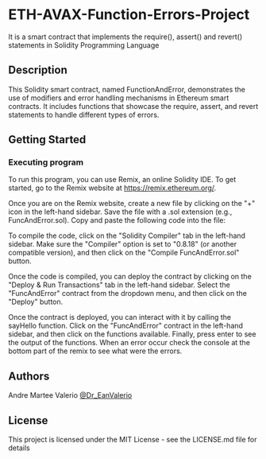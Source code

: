 # ETH-AVAX-Function-Errors-Project

It is a smart contract that implements the require(), assert() and revert() statements in Solidity Programming Language

## Description

This Solidity smart contract, named FunctionAndError, demonstrates the use of modifiers and error handling mechanisms in Ethereum smart contracts. It includes functions that showcase the require, assert, and revert statements to handle different types of errors.

## Getting Started

### Executing program

To run this program, you can use Remix, an online Solidity IDE. To get started, go to the Remix website at https://remix.ethereum.org/.

Once you are on the Remix website, create a new file by clicking on the "+" icon in the left-hand sidebar. Save the file with a .sol extension (e.g., FuncAndError.sol). Copy and paste the following code into the file:

To compile the code, click on the "Solidity Compiler" tab in the left-hand sidebar. Make sure the "Compiler" option is set to "0.8.18" (or another compatible version), and then click on the "Compile FuncAndError.sol" button.

Once the code is compiled, you can deploy the contract by clicking on the "Deploy & Run Transactions" tab in the left-hand sidebar. Select the "FuncAndError" contract from the dropdown menu, and then click on the "Deploy" button.

Once the contract is deployed, you can interact with it by calling the sayHello function. Click on the "FuncAndError" contract in the left-hand sidebar, and then click on the functions available. Finally, press enter to see the output of the functions. When an error occur check the console at the bottom part of the remix to see what were the errors. 


## Authors

Andre Martee Valerio
[@Dr_EanValerio](https://twitter.com/Dr_EanValerio)

## License

This project is licensed under the MIT License - see the LICENSE.md file for details


